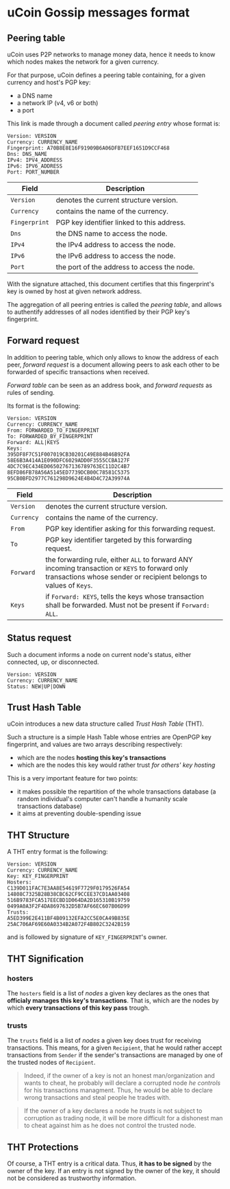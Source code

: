 # uCoin Gossip messages format

## Peering table

uCoin uses P2P networks to manage money data, hence it needs to know which nodes makes the network for a given currency.

For that purpose, uCoin defines a peering table containing, for a given currency and host's PGP key:

* a DNS name
* a network IP (v4, v6 or both)
* a port

This link is made through a document called *peering entry* whose format is:

```plain
Version: VERSION
Currency: CURRENCY_NAME
Fingerprint: A70B8E8E16F91909B6A06DFB7EEF1651D9CCF468
Dns: DNS_NAME
IPv4: IPV4_ADDRESS
IPv6: IPV6_ADDRESS
Port: PORT_NUMBER
```
Field | Description
----- | -----------
`Version` | denotes the current structure version.
`Currency` | contains the name of the currency.
`Fingerprint` | PGP key identifier linked to this address.
`Dns` | the DNS name to access the node.
`IPv4` | the IPv4 address to access the node.
`IPv6` | the IPv6 address to access the node.
`Port` | the port of the address to access the node.
With the signature attached, this document certifies that this fingerprint's key is owned by host at given network address.

The aggregation of all peering entries is called the *peering table*, and allows to authentify addresses of all nodes identified by their PGP key's fingerprint.

## Forward request

In addition to peering table, which only allows to know the address of each peer, *forward request* is a document allowing peers to ask each other to be forwarded of specific transactions when received.

*Forward table* can be seen as an address book, and *forward requests* as rules of sending.

Its format is the following:

```plain
Version: VERSION
Currency: CURRENCY_NAME
From: FORWARDED_TO_FINGERPRINT
To: FORWARDED_BY_FINGERPRINT
Forward: ALL|KEYS
Keys:
395DF8F7C51F007019CB30201C49E884B46B92FA
58E6B3A414A1E090DFC6029ADD0F3555CCBA127F
4DC7C9EC434ED06502767136789763EC11D2C4B7
8EFD86FB78A56A5145ED7739DCB00C78581C5375
95CB0BFD2977C761298D9624E4B4D4C72A39974A
```
Field | Description
----- | -----------
`Version` | denotes the current structure version.
`Currency` | contains the name of the currency.
`From` | PGP key identifier asking for this forwarding request.
`To` | PGP key identifier targeted by this forwarding request.
`Forward` | the forwarding rule, either `ALL` to forward ANY incoming transaction or `KEYS` to forward only transactions whose sender or recipient belongs to values of `Keys`.
`Keys` | if `Forward: KEYS`, tells the keys whose transaction shall be forwarded. Must not be present if `Forward: ALL`.

## Status request

Such a document informs a node on current node's status, either connected, up, or disconnected.

```plain
Version: VERSION
Currency: CURRENCY_NAME
Status: NEW|UP|DOWN
```

## Trust Hash Table

uCoin introduces a new data structure called *Trust Hash Table* (THT).

Such a structure is a simple Hash Table whose entries are OpenPGP key fingerprint, and values are two arrays describing respectively:

* which are the nodes **hosting this key's transactions**
* which are the nodes this key would rather trust *for others' key hosting*

This is a very important feature for two points:

* it makes possible the repartition of the whole transactions database (a random individual's computer can't handle a humanity scale transactions database)
* it aims at preventing double-spending issue

## THT Structure

A THT entry format is the following:

```plain
Version: VERSION
Currency: CURRENCY_NAME
Key: KEY_FINGERPRINT
Hosters:
C139D011FAC7E3AA8E54619F7729F0179526FA54
14808C7325B28B38CBC62CF9CCEE37CD1AA03408
516B9783FCA517EECBD1D064DA2D165310B19759
0499A0A3F2F4DA8697632D5B7AF66EC607B06D99
Trusts:
A5ED399E2E411BF4B09132EFA2CC5E0CA49B835E
25AC706AF69E60A0334B2A072F4B802C3242B159
```
and is followed by signature of `KEY_FINGERPRINT`'s owner.
## THT Signification

### hosters

The `hosters` field is a list of *nodes* a given key declares as the ones that **officialy manages this key's transactions**. That is, which are the nodes by which **every transactions of this key pass** trough.

### trusts

The `trusts` field is a list of *nodes* a given key does trust for receiving transactions. This means, for a given `Recipient`, that he would rather accept transactions from `Sender` if the sender's transactions are managed by one of the trusted nodes of `Recipient`.

> Indeed, if the owner of a key is not an honest man/organization and wants to cheat, he probably will declare a corrupted node *he controls* for his transactions managment. Thus, he would be able to declare wrong transactions and steal people he trades with.

> If the owner of a key declares a node he *trusts* is not subject to corruption as trading node, it will be more difficult for a dishonest man to cheat against him as he does not control the trusted node.

## THT Protections

Of course, a THT entry is a critical data. Thus, **it has to be signed** by the owner of the key. If an entry is not signed by the owner of the key, it should not be considered as trustworthy information.
